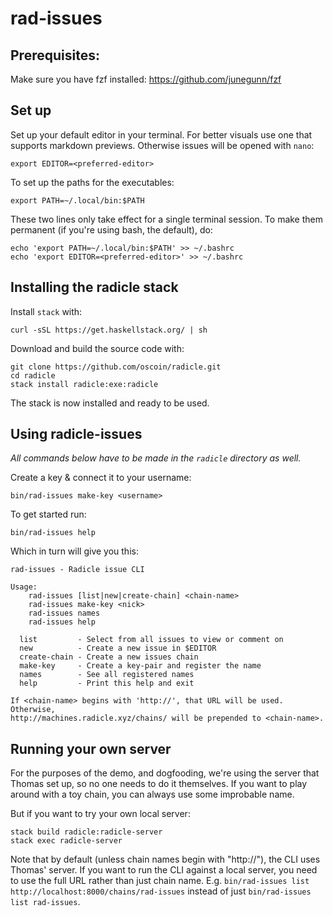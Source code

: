 # rad-issues

## Prerequisites:

Make sure you have fzf installed: https://github.com/junegunn/fzf

## Set up

Set up your default editor in your terminal. For better visuals use one that supports markdown previews. Otherwise issues will be opened
with `nano`:

    export EDITOR=<preferred-editor>

To set up the paths for the executables:

    export PATH=~/.local/bin:$PATH

These two lines only take effect for a single terminal session. To make them permanent (if you're using bash, the default), do:

    echo 'export PATH=~/.local/bin:$PATH' >> ~/.bashrc
    echo 'export EDITOR=<preferred-editor>' >> ~/.bashrc

## Installing the radicle stack

Install `stack` with:

    curl -sSL https://get.haskellstack.org/ | sh

Download and build the source code with:

    git clone https://github.com/oscoin/radicle.git
    cd radicle
    stack install radicle:exe:radicle

The stack is now installed and ready to be used.

## Using radicle-issues

_All commands below have to be made in the `radicle` directory as well._

Create a key & connect it to your username:

    bin/rad-issues make-key <username>

To get started run:

    bin/rad-issues help

Which in turn will give you this:

    rad-issues - Radicle issue CLI

    Usage:
        rad-issues [list|new|create-chain] <chain-name>
        rad-issues make-key <nick>
        rad-issues names
        rad-issues help

      list         - Select from all issues to view or comment on
      new          - Create a new issue in $EDITOR
      create-chain - Create a new issues chain
      make-key     - Create a key-pair and register the name
      names        - See all registered names
      help         - Print this help and exit

    If <chain-name> begins with 'http://', that URL will be used. Otherwise,
    http://machines.radicle.xyz/chains/ will be prepended to <chain-name>.

## Running your own server

For the purposes of the demo, and dogfooding, we're using the server that Thomas set up, so no one needs to do it themselves. If you want to play around with a toy chain, you can always use some improbable name.

But if you want to try your own local server:

    stack build radicle:radicle-server
    stack exec radicle-server

Note that by default (unless chain names begin with "http://"), the CLI uses Thomas' server. If you want to run the CLI against a local server, you need to use the full URL rather than just chain name. E.g. `bin/rad-issues list http://localhost:8000/chains/rad-issues` instead of just `bin/rad-issues list rad-issues`.
